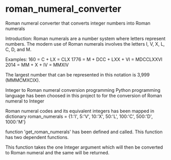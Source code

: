 # roman_numeral_converter
Roman numeral converter that converts integer numbers into Roman numerals

Introduction:
Roman numerals are a number system where letters represent numbers. The modern use of Roman numerals involves the letters I, V, X, L, C, D, and M.

Examples:
160 = C + LX = CLX
1776 = M + DCC + LXX + VI = MDCCLXXVI 
2014 = MM + X + IV = MMXIV

The largest number that can be represented in this notation is 3,999 (MMMCMXCIX).

Integer to Roman numeral conversion programming 
Python programming language has been choosed in this project to for the conversion of Roman numeral to Integer

Roman numeral codes and its equivalent integers has been mapped in dictionary
roman_numerals = {1:'I', 5:'V', 10:'X', 50:'L', 100:'C', 500:'D', 1000:'M'}

function 'get_roman_numerals' has been defined and called. This function has two dependent functions.

This function takes the one Integer argument which will then be converted to Roman numeral and the same will be returned.
